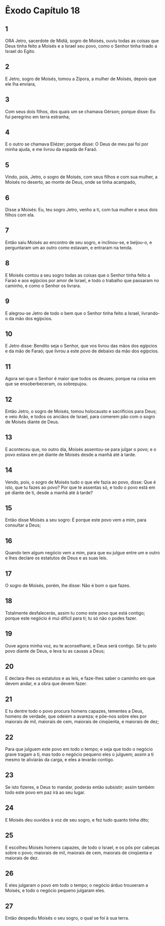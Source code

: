 # Êxodo Capítulo 18

## 1
ORA Jetro, sacerdote de Midiã, sogro de Moisés, ouviu todas as coisas que Deus tinha feito a Moisés e a Israel seu povo, como o Senhor tinha tirado a Israel do Egito.

## 2
E Jetro, sogro de Moisés, tomou a Zípora, a mulher de Moisés, depois que ele lha enviara,

## 3
Com seus dois filhos, dos quais um se chamava Gérson; porque disse: Eu fui peregrino em terra estranha;

## 4
E o outro se chamava Eliézer; porque disse: O Deus de meu pai foi por minha ajuda, e me livrou da espada de Faraó.

## 5
Vindo, pois, Jetro, o sogro de Moisés, com seus filhos e com sua mulher, a Moisés no deserto, ao monte de Deus, onde se tinha acampado,

## 6
Disse a Moisés: Eu, teu sogro Jetro, venho a ti, com tua mulher e seus dois filhos com ela.

## 7
Então saiu Moisés ao encontro de seu sogro, e inclinou-se, e beijou-o, e perguntaram um ao outro como estavam, e entraram na tenda.

## 8
E Moisés contou a seu sogro todas as coisas que o Senhor tinha feito a Faraó e aos egípcios por amor de Israel, e todo o trabalho que passaram no caminho, e como o Senhor os livrara.

## 9
E alegrou-se Jetro de todo o bem que o Senhor tinha feito a Israel, livrando-o da mão dos egípcios.

## 10
E Jetro disse: Bendito seja o Senhor, que vos livrou das mãos dos egípcios e da mão de Faraó; que livrou a este povo de debaixo da mão dos egípcios.

## 11
Agora sei que o Senhor é maior que todos os deuses; porque na coisa em que se ensoberbeceram, os sobrepujou.

## 12
Então Jetro, o sogro de Moisés, tomou holocausto e sacrifícios para Deus; e veio Arão, e todos os anciãos de Israel, para comerem pão com o sogro de Moisés diante de Deus.

## 13
E aconteceu que, no outro dia, Moisés assentou-se para julgar o povo; e o povo estava em pé diante de Moisés desde a manhã até à tarde.

## 14
Vendo, pois, o sogro de Moisés tudo o que ele fazia ao povo, disse: Que é isto, que tu fazes ao povo? Por que te assentas só, e todo o povo está em pé diante de ti, desde a manhã até à tarde?

## 15
Então disse Moisés a seu sogro: É porque este povo vem a mim, para consultar a Deus;

## 16
Quando tem algum negócio vem a mim, para que eu julgue entre um e outro e lhes declare os estatutos de Deus e as suas leis.

## 17
O sogro de Moisés, porém, lhe disse: Não é bom o que fazes.

## 18
Totalmente desfalecerás, assim tu como este povo que está contigo; porque este negócio é mui difícil para ti; tu só não o podes fazer.

## 19
Ouve agora minha voz, eu te aconselharei, e Deus será contigo. Sê tu pelo povo diante de Deus, e leva tu as causas a Deus;

## 20
E declara-lhes os estatutos e as leis, e faze-lhes saber o caminho em que devem andar, e a obra que devem fazer.

## 21
E tu dentre todo o povo procura homens capazes, tementes a Deus, homens de verdade, que odeiem a avareza; e põe-nos sobre eles por maiorais de mil, maiorais de cem, maiorais de cinqüenta, e maiorais de dez;

## 22
Para que julguem este povo em todo o tempo; e seja que todo o negócio grave tragam a ti, mas todo o negócio pequeno eles o julguem; assim a ti mesmo te aliviarás da carga, e eles a levarão contigo.

## 23
Se isto fizeres, e Deus to mandar, poderás então subsistir; assim também todo este povo em paz irá ao seu lugar.

## 24
E Moisés deu ouvidos à voz de seu sogro, e fez tudo quanto tinha dito;

## 25
E escolheu Moisés homens capazes, de todo o Israel, e os pôs por cabeças sobre o povo; maiorais de mil, maiorais de cem, maiorais de cinqüenta e maiorais de dez.

## 26
E eles julgaram o povo em todo o tempo; o negócio árduo trouxeram a Moisés, e todo o negócio pequeno julgaram eles.

## 27
Então despediu Moisés o seu sogro, o qual se foi à sua terra.

